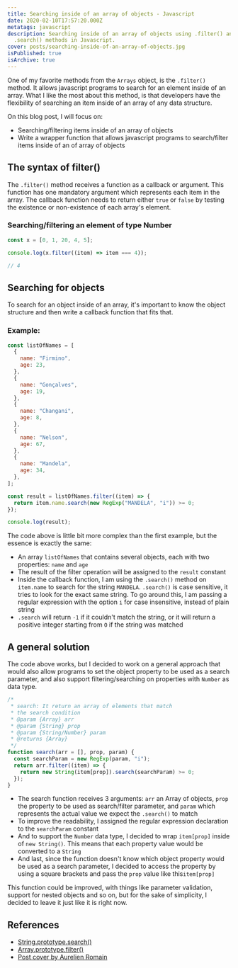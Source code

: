 ```yaml
---
title: Searching inside of an array of objects - Javascript
date: 2020-02-10T17:57:20.000Z
metatags: javascript
description: Searching inside of an array of objects using .filter() and
  .search() methods in Javascript.
cover: posts/searching-inside-of-an-array-of-objects.jpg
isPublished: true
isArchive: true
---
```


One of my favorite methods from the `Arrays` object, is the `.filter()` method. It allows javascript programs to search for an element inside of an array. What I like the most about this method, is that developers have the flexibility of searching an item inside of an array of any data structure.

On this blog post, I will focus on:

- Searching/filtering items inside of an array of objects
- Write a wrapper function that allows javascript programs to search/filter items inside of an of array of objects

## The syntax of filter()

The `.filter()` method receives a function as a callback or argument. This function has one mandatory argument which represents each item in the array. The callback function needs to return either `true` or `false` by testing the existence or non-existence of each array's element.

### Searching/filtering an element of type Number

```javascript
const x = [0, 1, 20, 4, 5];

console.log(x.filter((item) => item === 4));

// 4
```

## Searching for objects

To search for an object inside of an array, it's important to know the object structure and then write a callback function that fits that.

### Example:

```javascript
const listOfNames = [
  {
    name: "Firmino",
    age: 23,
  },
  {
    name: "Gonçalves",
    age: 19,
  },
  {
    name: "Changani",
    age: 8,
  },
  {
    name: "Nelson",
    age: 67,
  },
  {
    name: "Mandela",
    age: 34,
  },
];

const result = listOfNames.filter((item) => {
  return item.name.search(new RegExp("MANDELA", "i")) >= 0;
});

console.log(result);
```

The code above is little bit more complex than the first example, but the essence is exactly the same:

- An array `listOfNames` that contains several objects, each with two properties: `name` and `age`
- The result of the filter operation will be assigned to the `result` constant
- Inside the callback function, I am using the `.search()` method on `item.name` to search for the string `MANDELA`. `.search()` is case sensitive, it tries to look for the exact same string. To go around this, I am passing a regular expression with the option `i` for case insensitive, instead of plain string
- `.search` will return `-1` if it couldn't match the string, or it will return a positive integer starting from `O` if the string was matched

## A general solution

The code above works, but I decided to work on a general approach that would also allow programs to set the object property to be used as a search parameter, and also support filtering/searching on properties with `Number` as data type.

```javascript
/*
 * search: It return an array of elements that match
 * the search condition
 * @param {Array} arr
 * @param {String} prop
 * @param {String/Number} param
 * @returns {Array}
 */
function search(arr = [], prop, param) {
  const searchParam = new RegExp(param, "i");
  return arr.filter((item) => {
    return new String(item[prop]).search(searchParam) >= 0;
  });
}
```

- The search function receives 3 arguments: `arr` an Array of objects, `prop` the property to be used as search/filter parameter, and `param` which represents the actual value we expect the `.search()` to match
- To improve the readability, I assigned the regular expression declaration to the `searchParam` constant
- And to support the `Number` data type, I decided to wrap `item[prop]` inside of `new String()`. This means that each property value would be converted to a `String`
- And last, since the function doesn't know which object property would be used as a search parameter, I decided to access the property by using a square brackets and pass the `prop` value like this`item[prop]`

This function could be improved, with things like parameter validation, support for nested objects and so on, but for the sake of simplicity, I decided to leave it just like it is right now.

## References

- [String.prototype.search()](https://developer.mozilla.org/en-US/docs/Web/JavaScript/Reference/Global_Objects/String/search)
- [Array.prototype.filter()](https://developer.mozilla.org/en-US/docs/Web/JavaScript/Reference/Global_Objects/Array/filter)
- [Post cover by Aurelien Romain](https://unsplash.com/photos/ge2mkvxvS_Q)

